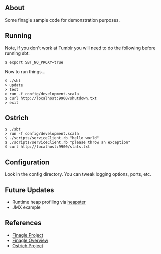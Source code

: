 ## About

Some finagle sample code for demonstration purposes.

## Running

Note, if you don't work at Tumblr you will need to do the following before
running sbt:

    $ export SBT_NO_PROXY=true

Now to run things...

    $ ./sbt
    > update
    > test
    > run -f config/development.scala
    $ curl http://localhost:9900/shutdown.txt
    > exit

## Ostrich

    $ ./sbt
    > run -f config/development.scala
    $ ./scripts/serviceClient.rb "hello world"
    $ ./scripts/serviceClient.rb "please throw an exception"
    $ curl http://localhost:9900/stats.txt

## Configuration

Look in the config directory. You can tweak logging options, ports, etc.

## Future Updates

 * Runtime heap profiling via [heapster](https://github.com/mariusaeriksen/heapster)
 * JMX example

## References

 * [Finagle Project](https://github.com/twitter/finagle)
 * [Finagle Overview](http://engineering.twitter.com/2011/08/finagle-protocol-agnostic-rpc-system.html)
 * [Ostrich Project](https://github.com/twitter/ostrich)
